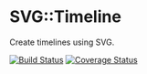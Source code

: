 # SVG::Timeline

Create timelines using SVG.

[![Build Status](https://github.com/davorg-cpan/svg-timeline/actions/workflows/perltest.yml/badge.svg?branch=master)](https://github.com/davorg-cpan/svg-timeline/actions/workflows/perltest.yml) [![Coverage Status](https://coveralls.io/repos/github/davorg-cpan/svg-timeline/badge.svg?branch=master)](https://coveralls.io/github/davorg-cpan/svg-timeline?branch=master)
